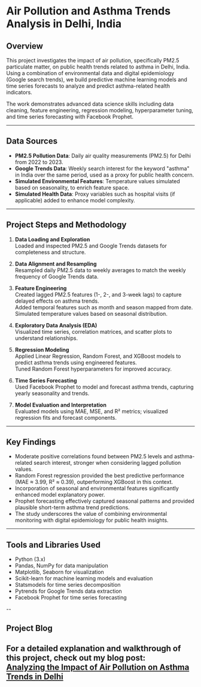# Air Pollution and Asthma Trends Analysis in Delhi, India

## Overview

This project investigates the impact of air pollution, specifically PM2.5 particulate matter, on public health trends related to asthma in Delhi, India. Using a combination of environmental data and digital epidemiology (Google search trends), we build predictive machine learning models and time series forecasts to analyze and predict asthma-related health indicators.

The work demonstrates advanced data science skills including data cleaning, feature engineering, regression modeling, hyperparameter tuning, and time series forecasting with Facebook Prophet.

---

## Data Sources

- **PM2.5 Pollution Data**: Daily air quality measurements (PM2.5) for Delhi from 2022 to 2023.
- **Google Trends Data**: Weekly search interest for the keyword "asthma" in India over the same period, used as a proxy for public health concern.
- **Simulated Environmental Features**: Temperature values simulated based on seasonality, to enrich feature space.
- **Simulated Health Data**: Proxy variables such as hospital visits (if applicable) added to enhance model complexity.

---

## Project Steps and Methodology

1. **Data Loading and Exploration**  
   Loaded and inspected PM2.5 and Google Trends datasets for completeness and structure.

2. **Data Alignment and Resampling**  
   Resampled daily PM2.5 data to weekly averages to match the weekly frequency of Google Trends data.

3. **Feature Engineering**  
   Created lagged PM2.5 features (1-, 2-, and 3-week lags) to capture delayed effects on asthma trends.  
   Added temporal features such as month and season mapped from date.  
   Simulated temperature values based on seasonal distribution.

4. **Exploratory Data Analysis (EDA)**  
   Visualized time series, correlation matrices, and scatter plots to understand relationships.

5. **Regression Modeling**  
   Applied Linear Regression, Random Forest, and XGBoost models to predict asthma trends using engineered features.  
   Tuned Random Forest hyperparameters for improved accuracy.

6. **Time Series Forecasting**  
   Used Facebook Prophet to model and forecast asthma trends, capturing yearly seasonality and trends.

7. **Model Evaluation and Interpretation**  
   Evaluated models using MAE, MSE, and R² metrics; visualized regression fits and forecast components.

---

## Key Findings

- Moderate positive correlations found between PM2.5 levels and asthma-related search interest, stronger when considering lagged pollution values.
- Random Forest regression provided the best predictive performance (MAE ≈ 3.99, R² ≈ 0.39), outperforming XGBoost in this context.
- Incorporation of seasonal and environmental features significantly enhanced model explanatory power.
- Prophet forecasting effectively captured seasonal patterns and provided plausible short-term asthma trend predictions.
- The study underscores the value of combining environmental monitoring with digital epidemiology for public health insights.

---

## Tools and Libraries Used

- Python (3.x)
- Pandas, NumPy for data manipulation
- Matplotlib, Seaborn for visualization
- Scikit-learn for machine learning models and evaluation
- Statsmodels for time series decomposition
- Pytrends for Google Trends data extraction
- Facebook Prophet for time series forecasting

--
## Project Blog

For a detailed explanation and walkthrough of this project, check out my blog post:  
[Analyzing the Impact of Air Pollution on Asthma Trends in Delhi](https://medium.com/@adk0600901/analyzing-the-impact-of-air-pollution-on-asthma-trends-in-delhi-a-machine-learning-approach-04843f1e8f23)
-


